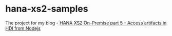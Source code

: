 # hana-xs2-samples

The project for my blog - [HANA XS2 On-Premise part 5 - Access artifacts in HDI from Nodejs](http://tiven.wang/articles/hana-xs2-part5-access-hdi/)
